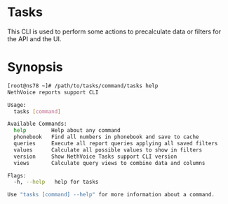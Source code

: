 # Tasks
This CLI is used to perform some actions to precalculate data or filters for the API and the UI.

# Synopsis
```bash
[root@ns78 ~]# /path/to/tasks/command/tasks help
NethVoice reports support CLI

Usage:
  tasks [command]

Available Commands:
  help        Help about any command
  phonebook   Find all numbers in phonebook and save to cache
  queries     Execute all report queries applying all saved filters
  values      Calculate all possible values to show in filters
  version     Show NethVoice Tasks support CLI version
  views       Calculate query views to combine data and columns

Flags:
  -h, --help   help for tasks

Use "tasks [command] --help" for more information about a command.
```
